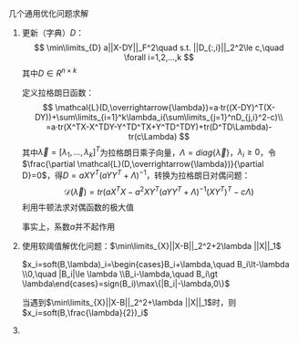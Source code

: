 几个通用优化问题求解

1. 更新（字典）$D$：
   $$
   \min\limits_{D} a||X-DY||_F^2\quad s.t. ||D_{:,i}||_2^2\le c,\quad \forall i=1,2,...,k
   $$
   其中$D\in R^{n\times k}$
   
   定义拉格朗日函数：
   $$
   \mathcal{L}(D,\overrightarrow{\lambda})=a·tr((X-DY)^T(X-DY))+\sum\limits_{i=1}^k\lambda_i(\sum\limits_{j=1}^nD_{j,i}^2-c)\\
=a·tr(X^TX-X^TDY-Y^TD^TX+Y^TD^TDY)+tr(D^TD\Lambda)-tr(c\Lambda)
   $$
   其中$\overrightarrow{\lambda}=[\lambda_1,...,\lambda_k]^T$为拉格朗日乘子向量，$\Lambda=diag\{\overrightarrow{\lambda}\}$，$\lambda_i\ge 0$，令$\frac{\partial \mathcal{L}(D,\overrightarrow{\lambda})}{\partial D}=0$，得$D=aXY^T(aYY^T+\Lambda)^{-1}$，转换为拉格朗日对偶问题：
   $$
   \mathcal{D}(\overrightarrow{\lambda})=tr(aX^TX-a^2XY^T(aYY^T+\Lambda)^{-1}(XY^T)^T-c\Lambda)
   $$
   利用牛顿法求对偶函数的极大值
   
   
   
   事实上，系数$a$并不起作用
   
2. 使用软阈值解优化问题：$\min\limits_{X}||X-B||_2^2+2\lambda ||X||_1$

   $x_i=soft(B,\lambda)_i=\begin{cases}B_i+\lambda,\quad B_i\lt-\lambda \\0,\quad |B_i|\le \lambda \\B_i-\lambda,\quad B_i\gt \lambda\end{cases}=sign(B_i)\max\{|B_i|-\lambda,0\}$

   当遇到$\min\limits_{X}||X-B||_2^2+\lambda ||X||_1$时，则$x_i=soft(B,\frac{\lambda}{2})_i$

3. 

